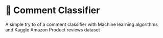 # 🧠 Comment Classifier

A simple try to of a comment classifier with Machine learning algorithms and Kaggle Amazon Product reviews dataset

